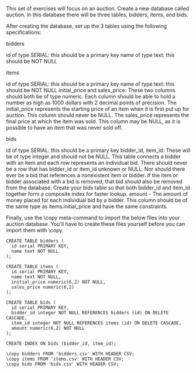 This set of exercises will focus on an auction. Create a new database called auction. In this database there will be three tables, bidders, items, and bids.

After creating the database, set up the 3 tables using the following specifications:

bidders

id of type SERIAL: this should be a primary key
name of type text: this should be NOT NULL

items

id of type SERIAL: this should be a primary key
name of type text: this should be NOT NULL
initial_price and sales_price: These two columns should both be of type numeric. Each column should be able to hold a number as high as 1000 dollars with 2 decimal points of precision.
The initial_price represents the starting price of an item when it is first put up for auction. This column should never be NULL.
The sales_price represents the final price at which the item was sold. This column may be NULL, as it is possible to have an item that was never sold off.

bids

id of type SERIAL: this should be a primary key
bidder_id, item_id: These will be of type integer and should not be NULL. This table connects a bidder with an item and each row represents an individual bid. There should never be a row that has bidder_id or item_id unknown or NULL. Nor should there ever be a bid that references a nonexistent item or bidder. If the item or bidder associated with a bid is removed, that bid should also be removed from the database.
Create your bids table so that both bidder_id and item_id together form a composite index for faster lookup.
amount - The amount of money placed for each individual bid by a bidder. This column should be of the same type as items.initial_price and have the same constraints.

Finally, use the \copy meta-command to import the below files into your auction database. You'll have to create these files yourself before you can import them with \copy.

```
CREATE TABLE bidders (
  id serial PRIMARY KEY,
  name text NOT NULL
);

CREATE TABLE items (
  id serial PRIMARY KEY,
  name text NOT NULL,
  initial_price numeric(6,2) NOT NULL,
  sales_price numeric(6,2)
);

CREATE TABLE bids (
  id serial PRIMARY KEY,
  bidder_id integer NOT NULL REFERENCES bidders (id) ON DELETE CASCADE,
  item_id integer NOT NULL REFERENCES items (id) ON DELETE CASCADE,
  amount numeric(6,2) NOT NULL
);

CREATE INDEX ON bids (bidder_id, item_id);

\copy bidders FROM 'bidders.csv' WITH HEADER CSV;
\copy items FROM 'items.csv' WITH HEADER CSV;
\copy bids FROM 'bids.csv' WITH HEADER CSV;
```
